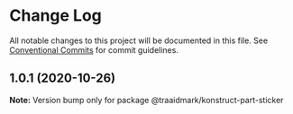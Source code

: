 # Change Log

All notable changes to this project will be documented in this file.
See [Conventional Commits](https://conventionalcommits.org) for commit guidelines.

## 1.0.1 (2020-10-26)

**Note:** Version bump only for package @traaidmark/konstruct-part-sticker
